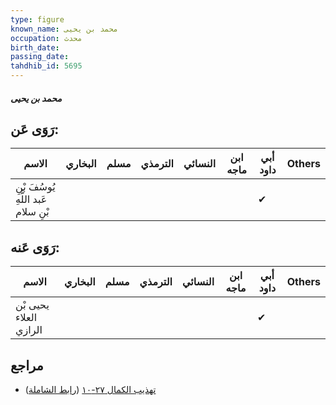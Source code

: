 ```yaml
---
type: figure
known_name: محمد بن يحيى
occupation: محدث
birth_date:
passing_date:
tahdhib_id: 5695
---
```

##### محمد بن يحيى

## رَوَى عَن:
| الاسم                               | البخاري | مسلم | الترمذي | النسائي | ابن ماجه | أبي داود | Others |
| ----------------------------------- | ------- | ---- | ------- | ------- | -------- | -------- | ------ |
| يُوسُفَ بْنِ عَبد اللَّهِ بْنِ سلام |         |      |         |         |          | ✔        |        |
## رَوَى عَنه:
| الاسم                  | البخاري | مسلم | الترمذي | النسائي | ابن ماجه | أبي داود | Others |
| ---------------------- | ------- | ---- | ------- | ------- | -------- | -------- | ------ |
| يحيى بْن العلاء الرازي |         |      |         |         |          | ✔        |        |
## مراجع
- [تهذيب الكمال ٢٧-١٠](obsidian://open?vault=Tahdhib-al-Kamal&file=Figures/٥٦٩٥-محمد%20بن%20يحيى) ([رابط الشاملة](https://shamela.ws/book/3722/14399))
